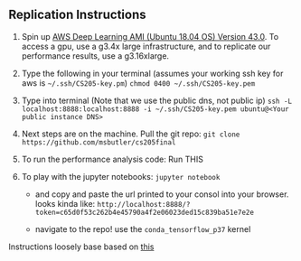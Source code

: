 ## Replication Instructions

1. Spin up [AWS Deep Learning AMI (Ubuntu 18.04 OS) Version 43.0](https://aws.amazon.com/marketplace/pp/B07Y43P7X5). To access a gpu, use a g3.4x large infrastructure, and to replicate our performance results, use a g3.16xlarge.

2. Type the following in your terminal (assumes your working ssh key for aws is `~/.ssh/CS205-key.pm`)
`chmod 0400 ~/.ssh/CS205-key.pem` 

3. Type into terminal (Note that we use the public dns, not public ip)
`ssh -L localhost:8888:localhost:8888 -i ~/.ssh/CS205-key.pem ubuntu@<Your public instance DNS>`

4. Next steps are on the machine. Pull the git repo:
`git clone https://github.com/msbutler/cs205final`

5. To run the performance analysis code:
Run THIS

6. To play with the jupyter notebooks:
   `jupyter notebook`

   - and copy and paste the url printed to your consol into your browser. looks kinda like:
    `http://localhost:8888/?token=c65d0f53c262b4e45790a4f2e06023ded15c839ba51e7e2e`

   - navigate to the repo! use the `conda_tensorflow_p37` kernel


Instructions loosely base based on [this](https://aws.amazon.com/blogs/machine-learning/get-started-with-deep-learning-using-the-aws-deep-learning-ami/)